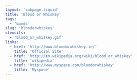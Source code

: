```yaml
---
layout: 'subpage.liquid'
title: 'Blood or Whiskey'
tags:
  - 'bands'
slug: 'bloodorwhiskey'
stencils:
  - 'blood_or_whiskey.gif'
links:
  - href: 'http://www.bloodorwhiskey.ie/'
    title: 'Official Site'
  - href: 'http://en.wikipedia.org/wiki/blood_or_whiskey'
    title: 'wikipedia'
  - href: 'http://www.myspace.com/bloodorwhiskey'
    title: 'Myspace'
---
```

